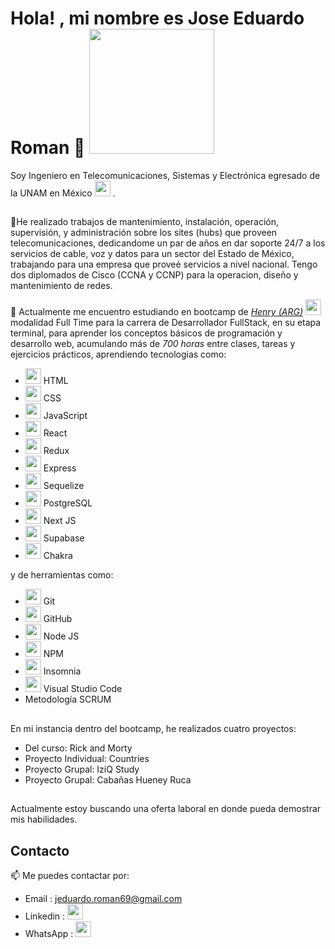 # Hola! , mi nombre es Jose Eduardo Roman 🙂 <a><img width="200" height="auto" border-radius="20px" margin-right="20px" float="left" src="https://kwmjganrkoyleqdillhu.supabase.co/storage/v1/object/public/personal/Yo/img%20me_auto_x2.jpg" style="cursor:default"> </a> <br>


Soy Ingeniero en Telecomunicaciones, Sistemas y Electrónica egresado de la UNAM en México <img width="25" height="auto"  src="https://upload.wikimedia.org/wikipedia/commons/f/fc/Flag_of_Mexico.svg" style="cursor:default">  .<br>
##


🔭He realizado trabajos de mantenimiento, instalación, operación, supervisión, y administración sobre los sites (hubs) que proveen telecomunicaciones, dedicandome un par de años en dar soporte 24/7 a los servicios de cable, voz y datos para un sector del Estado de México, trabajando para una empresa que proveé servicios a nivel nacional. Tengo dos diplomados de Cisco (CCNA y CCNP) para la operacion, diseño y mantenimiento de redes.

🌱 Actualmente me encuentro estudiando en bootcamp de _[Henry (ARG)](https://www.soyhenry.com/)
  <img width="25" height="auto"  src="https://avatars.githubusercontent.com/u/57154655?s=280&v=4" style="cursor:default">_ modalidad Full Time para la carrera de Desarrollador FullStack, en su etapa terminal, para aprender los conceptos básicos de programación y desarrollo web, acumulando más de *700 horas* entre clases, tareas y ejercicios prácticos, aprendiendo tecnologias como:

- <img width="25" height="auto"  src="https://upload.wikimedia.org/wikipedia/commons/thumb/6/61/HTML5_logo_and_wordmark.svg/2048px-HTML5_logo_and_wordmark.svg.png" style="cursor:default">  HTML <br>
- <img width="25" height="auto"  src="https://upload.wikimedia.org/wikipedia/commons/thumb/d/d5/CSS3_logo_and_wordmark.svg/1200px-CSS3_logo_and_wordmark.svg.png" style="cursor:default">  CSS <br>
- <img width="25" height="auto"  src="https://upload.wikimedia.org/wikipedia/commons/9/99/Unofficial_JavaScript_logo_2.svg" style="cursor:default">  JavaScript <br>
- <img width="25" height="auto"  src="https://upload.wikimedia.org/wikipedia/commons/a/a7/React-icon.svg" style="cursor:default">  React <br>
- <img width="25" height="auto"  src="https://cdn.worldvectorlogo.com/logos/redux.svg" style="cursor:default">  Redux <br>
- <img width="25" height="auto"  src="![image](https://user-images.githubusercontent.com/112742684/230303237-6b48db29-67e5-44d3-9a9b-4ffdc85d2bee.png)" style="cursor:default">  Express
- <img width="25" height="auto"  src="https://www.svgrepo.com/show/354333/sequelize.svg" style="cursor:default">  Sequelize
- <img width="25" height="auto"  src="https://www.postgresql.org/media/img/about/press/elephant.png" style="cursor:default">  PostgreSQL
- <img width="25" height="auto"  src="![image](https://user-images.githubusercontent.com/112742684/230299913-3ae28a67-f7b2-4459-9dd0-fdf257918ffe.png" style="cursor:default">  Next JS
- <img width="25" height="auto"  src="https://seeklogo.com/images/S/supabase-logo-DCC676FFE2-seeklogo.com.png" style="cursor:default">  Supabase
- <img width="25" height="auto"  src="https://img.stackshare.io/service/12421/rzylUjaf_400x400.jpg" style="cursor:default">  Chakra

y de herramientas como:

- <img width="25" height="auto"  src="https://upload.wikimedia.org/wikipedia/commons/thumb/3/3f/Git_icon.svg/2048px-Git_icon.svg.png" style="cursor:default">   Git
- <img width="25" height="auto"  src="https://github.githubassets.com/images/modules/logos_page/GitHub-Mark.png" style="cursor:default">   GitHub
- <img width="25" height="auto"  src="https://e7.pngegg.com/pngimages/306/37/png-clipart-node-js-logo-node-js-javascript-web-application-express-js-computer-software-others-miscellaneous-text-thumbnail.png" style="cursor:default">   Node JS
- <img width="25" height="auto"  src="https://upload.wikimedia.org/wikipedia/commons/thumb/d/db/Npm-logo.svg/2560px-Npm-logo.svg.png" style="cursor:default">   NPM
- <img width="25" height="auto"  src="https://www.svgrepo.com/show/353904/insomnia.svg" style="cursor:default">  Insomnia
- <img width="25" height="auto"  src="https://upload.wikimedia.org/wikipedia/commons/thumb/9/9a/Visual_Studio_Code_1.35_icon.svg/2048px-Visual_Studio_Code_1.35_icon.svg.png" style="cursor:default"> Visual Studio Code
- Metodología SCRUM

##

En mi instancia dentro del bootcamp, he realizados cuatro proyectos:

- Del curso: Rick and Morty
- Proyecto Individual: Countries
- Proyecto Grupal: IziQ Study
- Proyecto Grupal: Cabañas Hueney Ruca

##
Actualmente estoy buscando una oferta laboral en donde pueda demostrar mis habilidades. 

## Contacto

📫 Me puedes contactar por: 

- Email : jeduardo.roman69@gmail.com
- Linkedin : <a href="https://www.linkedin.com/in/jos%C3%A9-eduardo-rom%C3%A1n-pi%C3%B1a-02a1401bb/" target="_blank" > <img width="25" height="auto"  src="https://businessyield.com/wp-content/uploads/2022/10/LinkedIn-Logo-512x500.png"> </a>
- WhatsApp : <a href="https://api.whatsapp.com/send?phone=5215515751939&text=Hola%20Eduardo%20%F0%9F%96%90%EF%B8%8F!%2C%20obtuve%20tu%20contacto%20desde%20tu%20repositorio%20de%20GitHub" target="_blank" > <img width="25" height="auto"  src="https://upload.wikimedia.org/wikipedia/commons/thumb/6/6b/WhatsApp.svg/1022px-WhatsApp.svg.png"> </a>



<!--
**jeromanp/jeromanp** is a ✨ _special_ ✨ repository because its `README.md` (this file) appears on your GitHub profile.

Here are some ideas to get you started:

- 🔭 I’m currently working on ...
-  ...
- 👯 I’m looking to collaborate on ...
- 🤔 I’m looking for help with ...
- 💬 Ask me about ...
- 📫 How to reach me: ...
- 😄 Pronouns: ...
- ⚡ Fun fact: ...
-->
